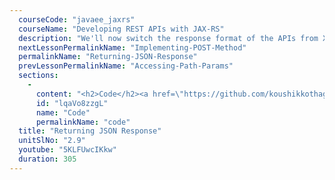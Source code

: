 ```yaml
---
  courseCode: "javaee_jaxrs"
  courseName: "Developing REST APIs with JAX-RS"
  description: "We'll now switch the response format of the APIs from XML to JSON."
  nextLessonPermalinkName: "Implementing-POST-Method"
  permalinkName: "Returning-JSON-Response"
  prevLessonPermalinkName: "Accessing-Path-Params"
  sections: 
    - 
      content: "<h2>Code</h2><a href=\"https://github.com/koushikkothagal/messenger/archive/c9d73a2a063ecf5bf2d59008b99c723e1dcb09c9.zip\">Download the source code</a>"
      id: "lqaVo8zzgL"
      name: "Code"
      permalinkName: "code"
  title: "Returning JSON Response"
  unitSlNo: "2.9"
  youtube: "5KLFUwcIKkw"
  duration: 305
---
```

